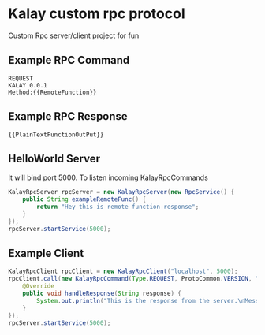 Kalay custom rpc protocol
==============================================================================

Custom Rpc server/client project for fun

Example RPC Command
------------------------------------------------------------------------------

```
REQUEST
KALAY 0.0.1
Method:{{RemoteFunction}}
```

Example RPC Response
------------------------------------------------------------------------------

```
{{PlainTextFunctionOutPut}}
```

HelloWorld Server
------------------------------------------------------------------------------
It will bind port 5000. To listen incoming KalayRpcCommands
```java
KalayRpcServer rpcServer = new KalayRpcServer(new RpcService() {
    public String exampleRemoteFunc() {
        return "Hey this is remote function response";
    }
});
rpcServer.startService(5000);
```

Example Client
------------------------------------------------------------------------------
```java
KalayRpcClient rpcClient = new KalayRpcClient("localhost", 5000);
rpcClient.call(new KalayRpcCommand(Type.REQUEST, ProtoCommon.VERSION, "exampleRemoteFunc"), new ResponseHandler() {
    @Override
    public void handleResponse(String response) {
        System.out.println("This is the response from the server.\nMessage: " + response);
    }
});
rpcServer.startService(5000);
```
